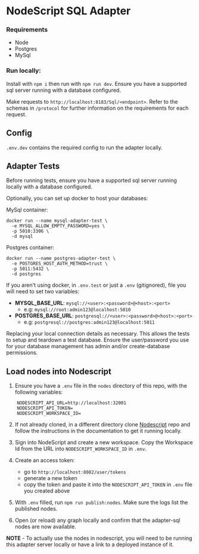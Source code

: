 # NodeScript SQL Adapter

### Requirements

- Node
- Postgres
- MySql

### Run locally:

Install with `npm i` then run with `npm run dev`. Ensure you have a supported sql server running with a database configured.

Make requests to `http://localhost:8183/Sql/<endpoint>`. Refer to the schemas in `/protocol` for further information on the requirements for each request.

## Config

`.env.dev` contains the required config to run the adapter locally.

## Adapter Tests

Before running tests, ensure you have a supported sql server running locally with a database configured.

Optionally, you can set up docker to host your databases:

MySql container:
```
docker run --name mysql-adapter-test \
  -e MYSQL_ALLOW_EMPTY_PASSWORD=yes \
  -p 5010:3306 \
  -d mysql
```
Postgres container:
```
docker run --name postgres-adapter-test \
  -e POSTGRES_HOST_AUTH_METHOD=trust \
  -p 5011:5432 \
  -d postgres
```

If you aren't using docker, in `.env.test` or just a `.env` (gitignored), file you will need to set two variables:

- **MYSQL_BASE_URL**: `mysql://<user>:<password>@<host>:<port>` 
    - e.g: `mysql://root:admin123@localhost:5010`
- **POSTGRES_BASE_URL**: `postgresql://<user>:<password>@<host>:<port>`
    - e.g: `postgresql://postgres:admin123@localhost:5011`

Replacing your local connection details as necessary. This allows the tests to setup and teardown a test database.
Ensure the user/password you use for your database management has admin and/or create-database permissions.

## Load nodes into Nodescript

1. Ensure you have a `.env` file in the `nodes` directory of this repo, with the following variables:

```
    NODESCRIPT_API_URL=http://localhost:32001
    NODESCRIPT_API_TOKEN=
    NODESCRIPT_WORKSPACE_ID=
```

2. If not already cloned, in a different directory clone [Nodescript](https://github.com/ubio/nodescript-platform) repo and follow the instructions in the documentation to get it running locally.

3. Sign into NodeScript and create a new workspace. Copy the Workspace Id from the URL into `NODESCRIPT_WORKSPACE_ID` in `.env`.

4. Create an access token:

    - go to `http://localhost:8082/user/tokens`
    - generate a new token
    - copy the token and paste it into the `NODESCRIPT_API_TOKEN` in `.env` file you created above


5. With `.env` filled, run `npm run publish:nodes`. Make sure the logs list the published nodes.

6. Open (or reload) any graph locally and confirm that the adapter-sql nodes are now available.

**NOTE** - To actually use the nodes in nodescript, you will need to be running this adapter server locally or have a link to a deployed instance of it.
